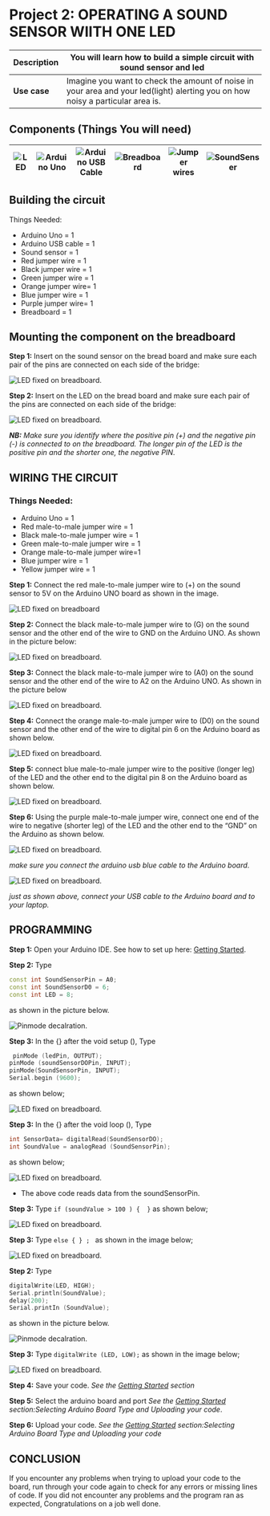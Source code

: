 # Project 2: OPERATING A SOUND SENSOR WIITH ONE LED

| **Description** | You will learn how to build a simple circuit with sound sensor and led |
|------------------|----------------------------------------------------------------|
| **Use case**     | Imagine you want to check the amount of noise in your area and your led(light) alerting you on how noisy a particular area is. |

## Components (Things You will need)

| ![LED](../../../docs/manuals/assets/components/LED.png) | ![Arduino Uno](../../../docs/manuals/assets/components/arduino.png) | ![Arduino USB Cable](../../../docs/manuals/assets/components/USB_Cable.png) | ![Breadboard](../../../docs/manuals/assets/components/breadboard.png) |![Jumper wires](../../../docs/manuals/assets/components/jump_wire.png)| ![SoundSenser](../../../docs/manuals/assets/components/sound-sensor.png)|
|-------------------------|-------------------------|-------------------------|-------------------------|-------------------------|-------------------------|

## Building the circuit

Things Needed:

-	Arduino Uno = 1
-	Arduino USB cable = 1
-	Sound sensor = 1
-	Red jumper wire = 1
-	Black jumper wire = 1
-	Green jumper wire = 1
-	Orange jumper wire= 1
-	Blue jumper wire = 1
-	Purple jumper wire= 1
-	Breadboard = 1



## Mounting the component on the breadboard

**Step 1:** Insert on the sound sensor on the bread board and make sure each pair of the pins are connected on each side of the bridge: 

![LED fixed on breadboard](../../../docs/manuals/assets/2.0/7.1.%20SoundSensor%20+%20LED1/Picture1.png).
 
**Step 2:** Insert on the LED on the bread board and make sure each pair of the pins are connected on each side of the bridge: 

![LED fixed on breadboard](../../../docs/manuals/assets/2.0/7.1.%20SoundSensor%20+%20LED1/Picture2.png).

_**NB:** Make sure you identify where the positive pin (+) and the negative pin (-) is connected to on the breadboard. The longer pin of the LED is the positive pin and the shorter one, the negative PIN_.

## WIRING THE CIRCUIT

### Things Needed:

-	Arduino Uno = 1
-	Red male-to-male jumper wire = 1
-	Black male-to-male jumper wire = 1
-	Green male-to-male jumper wire = 1
-	Orange male-to-male jumper wire=1
-	Blue jumper wire = 1
-	Yellow jumper wire = 1



**Step 1:** Connect the red male-to-male jumper wire to (+) on the sound sensor to 5V on the Arduino UNO board as shown in the image.

![LED fixed on breadboard](../../../docs/manuals/assets/2.0/7.1.%20SoundSensor%20+%20LED1/Picture3.png)

**Step 2:** Connect the black male-to-male jumper wire to (G) on the sound sensor and the other end of the wire to GND on the Arduino UNO.  As shown in the picture below:

![LED fixed on breadboard](../../../docs/manuals/assets/2.0/7.1.%20SoundSensor%20+%20LED1/Picture4.png).

**Step 3:** Connect the black male-to-male jumper wire to (A0) on the sound sensor and the other end of the wire to A2 on the Arduino UNO.  As shown in the picture below

![LED fixed on breadboard](../../../docs/manuals/assets/2.0/7.1.%20SoundSensor%20+%20LED1/Picture5.png).

**Step 4:** Connect the orange male-to-male jumper wire to (D0) on the sound sensor and the other end of the wire to digital pin 6 on the Arduino board as shown below.

![LED fixed on breadboard](../../../docs/manuals/assets/2.0/7.1.%20SoundSensor%20+%20LED1/Picture6.png).

**Step 5:** connect blue male-to-male jumper wire to the positive (longer leg) of the LED and the other end to the digital pin 8 on the Arduino board as shown below.

![LED fixed on breadboard](../../../docs/manuals/assets/2.0/7.1.%20SoundSensor%20+%20LED1/Picture7.png).

**Step 6:** Using the purple male-to-male jumper wire, connect one end of the wire to negative (shorter leg) of the LED and the other end to the “GND” on the Arduino as shown below.

![LED fixed on breadboard](../../../docs/manuals/assets/2.0/7.1.%20SoundSensor%20+%20LED1/Picture8.png).

_make sure you connect the arduino usb blue cable to the Arduino board_.

![LED fixed on breadboard](../../../docs/manuals/assets/2.0/7.1.%20SoundSensor%20+%20LED1/Picture9.png).

_just as shown above, connect your USB cable to the Arduino board and to your laptop._

## PROGRAMMING

**Step 1:** Open your Arduino IDE. See how to set up here: [Getting Started](../../../getting-started.md).

**Step 2:** Type
``` cpp
const int SoundSensorPin = A0; 
const int SoundSensorD0 = 6;
const int LED = 8; 
 ``` 
 as shown in the picture below.


![Pinmode decalration](../../../docs/manuals/assets/2.0/7.1.%20SoundSensor%20+%20LED1/code1.png).

**Step 3:** In the {} after the void setup (), Type
``` cpp
 pinMode (ledPin, OUTPUT); 
pinMode (soundSensorDOPin, INPUT);  
pinMode(SoundSensorPin, INPUT);
Serial.begin (9600); 
```
as shown below; 

![LED fixed on breadboard](../../../docs/manuals/assets/2.0/7.1.%20SoundSensor%20+%20LED1/code2.png).

**Step 3:** In the {} after the void loop (), Type
``` cpp
int SensorData= digitalRead(SoundSensorDO); 
int SoundValue = analogRead (SoundSensorPin); 

```
as shown below; 

![LED fixed on breadboard](../../../docs/manuals/assets/2.0/7.1.%20SoundSensor%20+%20LED1/code3.png).
-	The above code reads data from the soundSensorPin.

**Step 3:** Type ```if (soundValue > 100 ) {  }``` as shown below; 

![LED fixed on breadboard](../../../docs/manuals/assets/2.0/7.1.%20SoundSensor%20+%20LED1/code4.png).

**Step 3:** Type ```else { } ; ``` as shown in the image below; 

![LED fixed on breadboard](../../../docs/manuals/assets/2.0/7.1.%20SoundSensor%20+%20LED1/code5.png).

**Step 2:** Type
``` cpp
digitalWrite(LED, HIGH); 
Serial.println(SoundValue);
delay(200);
Serial.printIn (SoundValue); 
 ``` 
 as shown in the picture below.


![Pinmode decalration](../../../docs/manuals/assets/2.0/7.1.%20SoundSensor%20+%20LED1/code6.png).

**Step 3:** Type ``` digitalWrite (LED, LOW); ``` as shown in the image below; 

![LED fixed on breadboard](../../../docs/manuals/assets/2.0/7.1.%20SoundSensor%20+%20LED1/code7.png).

**Step 4:** Save your code. _See the [Getting Started](../../../getting-started.md) section_

**Step 5:** Select the arduino board and port _See the [Getting Started](../../../getting-started.md) section:Selecting Arduino Board Type and Uploading your code_.

**Step 6:** Upload your code. _See the [Getting Started](../../../getting-started.md) section:Selecting Arduino Board Type and Uploading your code_


## CONCLUSION
If you encounter any problems when trying to upload your code to the board, run through your code again to check for any errors or missing lines of code. If you did not encounter any problems and the program ran as expected, Congratulations on a job well done. 


 
